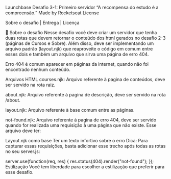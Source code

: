 Launchbase
Desafio 3-1: Primeiro servidor
“A recompensa do estudo é a compreensão.”
Made by Rocketseat License

Sobre o desafio | Entrega | Licença

🚀 Sobre o desafio
Nesse desafio você deve criar um servidor que tenha duas rotas que devem retornar o conteúdo dos html gerados no desafio 2-3 (páginas de Cursos e Sobre). Além disso, deve ser implementando um arquivo padrão (layout.njk) que reaproveite o código em comum entre esses dois e também um arquivo que sirva uma página de erro 404.

Erro 404 é comum aparecer em páginas da internet, quando não foi encontrado nenhum conteúdo.

Arquivos HTML
courses.njk: Arquivo referente à pagina de conteúdos, deve ser servido na rota raiz.

about.njk: Arquivo referente à pagina de descrição, deve ser servido na rota /about.

layout.njk: Arquivo referente à base comum entre as páginas.

not-found.njk: Arquivo referente à pagina de erro 404, deve ser servido quando for realizada uma requisição à uma página que não existe. Esse arquivo deve ter:

Layout.njk como base
Ter um texto infortivo sobre o erro
Dica: Para capturar essas requisições, basta adicionar esse trecho após todas as rotas no seu server.js:

server.use(function(req, res) {
res.status(404).render("not-found");
});
Estilização
Você tem liberdade para escolher a estilização que preferir para esse desafio.
